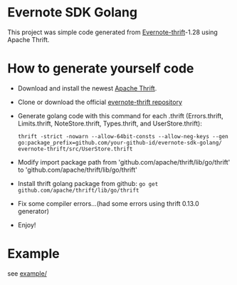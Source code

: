 # Evernote SDK Golang

This project was simple code generated from [Evernote-thrift](https://github.com/evernote/evernote-thrift)-1.28 using Apache Thrift.


# How to generate yourself code

* Download and install the newest [Apache Thrift](https://thrift.apache.org/). 
* Clone or download the official [evernote-thrift repository](https://github.com/evernote/evernote-thrift)
* Generate golang code with this command for each .thrift (Errors.thrift, Limits.thrift, NoteStore.thrift, Types.thrift, and UserStore.thrift):

    ```thrift -strict -nowarn --allow-64bit-consts --allow-neg-keys --gen go:package_prefix=github.com/your-github-id/evernote-sdk-golang/ evernote-thrift/src/UserStore.thrift```

* Modify import package path from 'github.com/apache/thrift/lib/go/thrift' to 'github.com/apache/thrift/lib/go/thrift'
* Install thrift golang package from github: ```go get github.com/apache/thrift/lib/go/thrift```
* Fix some compiler errors...(had some errors using thrift 0.13.0 generator)
* Enjoy!

# Example

see [example/](/example/)


